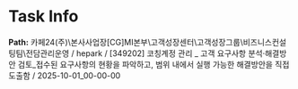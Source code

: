 # Task Info

**Path:** 카페24(주)\본사사업장\[CG]MI본부\고객성장센터\고객성장그룹\비즈니스컨설팅팀\전담관리운영 / hepark / [349202] 코칭계정 관리 _ 고객 요구사항 분석·해결방안 검토_접수된 요구사항의 현황을 파악하고, 범위 내에서 실행 가능한 해결방안을 직접 도출함 / 2025-10-01_00-00-00

